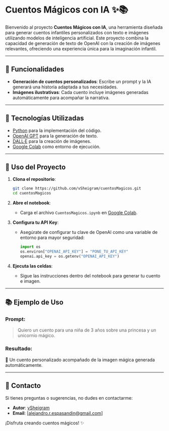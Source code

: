 # Cuentos Mágicos con IA ✨📚

Bienvenido al proyecto **Cuentos Mágicos con IA**, una herramienta diseñada para generar cuentos infantiles personalizados con texto e imágenes utilizando modelos de inteligencia artificial. Este proyecto combina la capacidad de generación de texto de OpenAI con la creación de imágenes relevantes, ofreciendo una experiencia única para la imaginación infantil.

---

## 🚀 Funcionalidades

- **Generación de cuentos personalizados**: Escribe un prompt y la IA generará una historia adaptada a tus necesidades.
- **Imágenes ilustrativas**: Cada cuento incluye imágenes generadas automáticamente para acompañar la narrativa.

---

## 🔧️ Tecnologías Utilizadas

- [Python](https://www.python.org/) para la implementación del código.
- [OpenAI GPT](https://openai.com/) para la generación de texto.
- [DALL·E](https://openai.com/dall-e/) para la creación de imágenes.
- [Google Colab](https://colab.research.google.com/) como entorno de ejecución.

---

## 🔅 Uso del Proyecto

1. **Clona el repositorio**:
   ```bash
   git clone https://github.com/vSheigram/cuentosMagicos.git
   cd cuentosMagicos
   ```

2. **Abre el notebook**:
   - Carga el archivo `CuentosMagicos.ipynb` en [Google Colab](https://colab.research.google.com/).

3. **Configura tu API Key**:
   - Asegúrate de configurar tu clave de OpenAI como una variable de entorno para mayor seguridad:
     ```python
     import os
     os.environ["OPENAI_API_KEY"] = "PONE_TU_API_KEY"
     openai.api_key = os.getenv("OPENAI_API_KEY")
     ```

4. **Ejecuta las celdas**:
   - Sigue las instrucciones dentro del notebook para generar tu cuento e imagen.

---

## 📚 Ejemplo de Uso

### Prompt:
> Quiero un cuento para una niña de 3 años sobre una princesa y un unicornio mágico.

### Resultado:
🌟 Un cuento personalizado acompañado de la imagen mágica generada automáticamente.

---

## 📢 Contacto

Si tienes preguntas o sugerencias, no dudes en contactarme:
- **Autor**: [vSheigram](https://github.com/vSheigram)
- **Email**: [alejandro.r.espasandin@gmail.com]

¡Disfruta creando cuentos mágicos! ✨